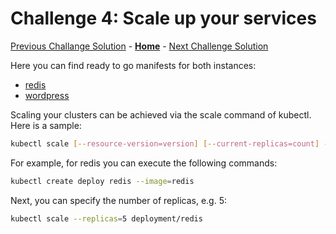 # Challenge 4: Scale up your services

[Previous Challange Solution](./03-Azure-Monitor-solution.md) - **[Home](../README.md)** - [Next Challenge Solution](./05-Ingress-controller-solution.md)

Here you can find ready to go manifests for both instances:

- [redis](https://kubernetes.io/docs/tutorials/configuration/configure-redis-using-configmap/)
- [wordpress](https://kubernetes.io/docs/tutorials/stateful-application/mysql-wordpress-persistent-volume/)

Scaling your clusters can be achieved via the scale command of kubectl. Here is a sample:

```bash
kubectl scale [--resource-version=version] [--current-replicas=count] --replicas=COUNT (-f FILENAME | TYPE NAME)
```

For example, for redis you can execute the following commands:

```bash
kubectl create deploy redis --image=redis
```

Next, you can specify the number of replicas, e.g. 5:

```bash
kubectl scale --replicas=5 deployment/redis
```
